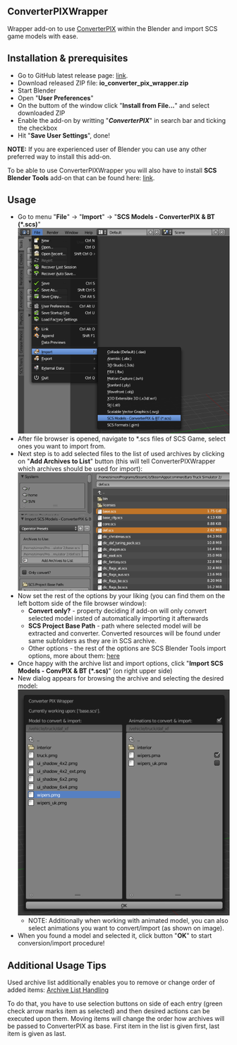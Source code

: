 ## ConverterPIXWrapper
Wrapper add-on to use [ConverterPIX](https://github.com/mwl4/ConverterPIX) within the Blender and import SCS game models with ease.

## Installation & prerequisites
- Go to GitHub latest release page: [link](../../releases/latest).
- Download released ZIP file: **io_converter_pix_wrapper.zip**
- Start Blender
- Open "**User Preferences**"
- On the buttom of the window click "**Install from File...**" and select downloaded ZIP
- Enable the add-on by writting "***ConverterPIX***" in search bar and ticking the checkbox
- Hit "**Save User Settings**", done!

**NOTE:** If you are experienced user of Blender you can use any other preferred way to install this add-on.

To be able to use ConverterPIXWrapper you will also have to install **SCS Blender Tools** add-on that can be found here: [link](http://modding.scssoft.com/wiki/Documentation/Tools/SCS_Blender_Tools/Download).

## Usage
* Go to menu "**File**" -> "**Import**" -> "**SCS Models - ConverterPIX & BT (*.scs)**"
  ![Import SCS Models](/readme_images/file-import.png)
* After file browser is opened, navigate to *.scs files of SCS Game, select ones you want to import from.
* Next step is to add selected files to the list of used archives by clicking on "**Add Archives to List**" button (this will tell ConverterPIXWrapper which archives should be used for import):
  ![Add Archives To List](/readme_images/select-scs-archives.png)
* Now set the rest of the options by your liking (you can find them on the left bottom side of the file browser window):
  * **Convert only?** - property deciding if add-on will only convert selected model insted of automatically importing it afterwards
  * **SCS Project Base Path** - path where selected model will be extracted and converter. Converted resources will be found under same subfolders as they are in SCS archive.
  * Other options - the rest of the options are SCS Blender Tools import options, more about them: [here](http://modding.scssoft.com/wiki/Documentation/Tools/SCS_Blender_Tools/Import#Import_Options)
* Once happy with the archive list and import options, click "**Import SCS Models - ConvPIX & BT (*.scs)**" (on right upper side)
* New dialog appears for browsing the archive and selecting the desired model:
   ![Selecting model & animations](/readme_images/archive-window.png)
  * NOTE: Additionally when working with animated model, you can also select animations you want to convert/import (as shown on image).
* When you found a model and selected it, click button "**OK**" to start conversion/import procedure!

## Additional Usage Tips
Used archive list additionally enables you to remove or change order of added items:
[Archive List Handling](/readme_images/archive-list-handling.png)

To do that, you have to use selection buttons on side of each entry (green check arrow marks item as selected) and then desired actions can be executed upon them. Moving items will change the order how archives will be passed to ConverterPIX as base. First item in the list is given first, last item is given as last.
